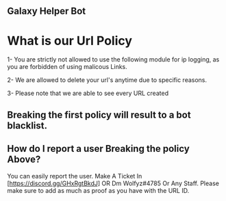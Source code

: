 ## Galaxy Helper Bot
# What is our Url Policy

1- You are strictly not allowed to use the following module for ip logging, as you are forbidden of using malicous Links.

2- We are allowed to delete your url's anytime due to specific reasons.

3- Please note that we are able to see every URL created

## Breaking the first policy will result to a bot blacklist.


## How do I report a user Breaking the policy Above?

You can easily report the user. Make A Ticket In [https://discord.gg/GHxRgtBkdJ] OR Dm Wolfyz#4785 Or Any Staff. Please make sure to add as much as proof as you have with the URL ID.
